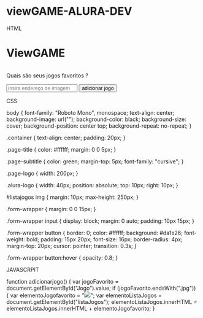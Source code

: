 # viewGAME-ALURA-DEV

HTML

<html>

<head>
  <title>
    Imersão Dev - Aula 05
  </title>
</head>

<body>
  <div class="container">
    <h1 class="page-title">
      ViewGAME
    </h1>
    <img src="" alt="">
    <p class="page-subtitle">
      Quais são seus jogos favoritos ?
    </p>
    <div class="form-wrapper">
      <input type="text" id="jogo" name="jogo" placeholder="Insira endereço de imagem">
      <button onClick="adicionar jogo()">adicionar jogo</button>
    </div>
  </div>
  <div id="adicionarjogo"></div>
  <a href="" target="_blank">
    <img src="">
  </a>
</body>

</html>

CSS

body {
  font-family: "Roboto Mono", monospace;
  text-align: center;
  background-image: url("");
  background-color: black;
  background-size: cover;
  background-position: center top;
  background-repeat: no-repeat;
}

.container {
  text-align: center;
  padding: 20px;
}

.page-title {
  color: #ffffff;
  margin: 0 0 5px;
}

.page-subtitle {
  color: green;
  margin-top: 5px;
  font-family: "cursive";
}

.page-logo {
  width: 200px;
}

.alura-logo {
  width: 40px;
  position: absolute;
  top: 10px;
  right: 10px;
}

#listajogos img {
  margin: 10px;
  max-height: 250px;
}

.form-wrapper {
  margin: 0 0 15px;
}

.form-wrapper input {
  display: block;
  margin: 0 auto;
  padding: 10px 15px;
}

.form-wrapper button {
  border: 0;
  color: #ffffff;
  background: #da1e26;
  font-weight: bold;
  padding: 15px 20px;
  font-size: 16px;
  border-radius: 4px;
  margin-top: 20px;
  cursor: pointer;
  transition: 0.3s;
}

.form-wrapper button:hover {
  opacity: 0.8;
}

JAVASCRPIT


function adicionarjogo() {
  var jogoFavorito = document.getElementById("Jogo").value;
  if (jogoFavorito.endsWith(".jpg")) {
    var elementoJogofavorito = "<img src=" + JogoFavorito + ">";
    var elementoListaJogos = document.getElementById("listaJogos");
    elementoListaJogos.innerHTML =
      elementoListaJogos.innerHTML + elementoJogofavorito;
}



